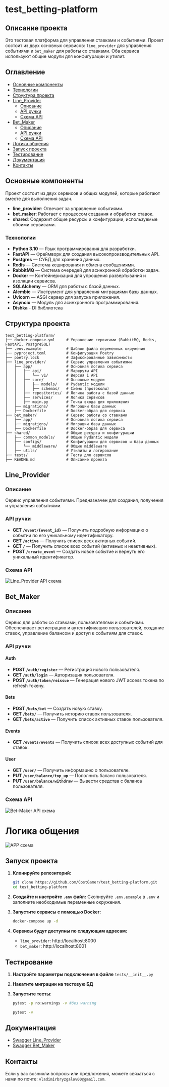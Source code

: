 # test_betting-platform

## Описание проекта
Это тестовая платформа для управления ставками и событиями. Проект состоит из двух основных сервисов: `line_provider` для управления событиями и `bet_maker` для работы со ставками. Оба сервиса используют общие модули для конфигурации и утилит.

## Оглавление
- [Основные компоненты](#основные-компоненты)
- [Технологии](#технологии)
- [Структура проекта](#структура-проекта)
- [Line_Provider](#line_provider)
  - [Описание](#описание)
  - [API ручки](#api-ручки)
  - [Схема API](#схема-api)
- [Bet_Maker](#bet_maker)
  - [Описание](#описание-1)
  - [API ручки](#api-ручки-1)
  - [Схема API](#схема-api-1)
- [Логика общения](#логика-общения)
- [Запуск проекта](#запуск-проекта)
- [Тестирование](#тестирование)
- [Документация](#документация)
- [Контакты](#контакты)

## Основные компоненты
Проект состоит из двух сервисов и общих модулей, которые работают вместе для выполнения задач. 

- **line_provider**: Отвечает за управление событиями.
- **bet_maker**: Работает с процессом создания и обработки ставок.
- **shared**: Содержит общие ресурсы и конфигурации, используемые обоими сервисами.

### Технологии
- **Python 3.10** — Язык программирования для разработки.
- **FastAPI** — Фреймворк для создания высокопроизводительных API.
- **Postgres** — СУБД для хранения данных.
- **Redis** — Система кеширования и обмена сообщениями.
- **RabbitMQ** — Система очередей для асинхронной обработки задач.
- **Docker** — Контейнеризация для упрощения развертывания и изоляции сервисов.
- **SQLAlchemy** — ORM для работы с базой данных.
- **Alembic** — Инструмент для управления миграциями базы данных.
- **Uvicorn** — ASGI сервер для запуска приложения.
- **Asyncio** — Модуль для асинхронного программирования.
- **Dishka** - DI библиотека

## Структура проекта
```
test_betting-platform/
├── docker-compose.yml     # Управление сервисами (RabbitMQ, Redis, FastAPI, PostgreSQL)
├── .env.example           # Шаблон файла переменных окружения
├── pyproject.toml         # Конфигурация Poetry
├── poetry.lock            # Зафиксированные зависимости
├── line_provider/         # Сервис управления событиями
│   ├── app/               # Основная логика сервиса
│   │   ├── api/           # Маршруты API
│   │   │   └── v1/        # Версия 1 API
│   │   ├── core/          # Основные модули
│   │   │   ├── models/    # Pydantic модели
│   │   │   ├── schemas/   # Схемы (протоколы)
│   │   ├── repositories/  # Логика работы с базой данных
│   │   ├── services/      # Логика сервисов
│   │   ├── main.py        # Точка входа для приложения
│   ├── migrations/        # Миграции базы данных
│   ├── Dockerfile         # Docker-образ для сервиса
├── bet_maker/             # Сервис работы со ставками
│   ├── app/               # Основная логика сервиса
│   ├── migrations/        # Миграции базы данных
│   ├── Dockerfile         # Docker-образ для сервиса
├── shared/                # Общие ресурсы и конфигурации
│   ├── common_models/     # Общие Pydantic модели
│   ├── configs/           # Конфигурации для сервисов и базы данных
│   │   └── middleware/    # Общие middleware
│   ├── utils/             # Утилиты и логирование
├── tests/                 # Тесты для сервисов
├── README.md              # Описание проекта
```

## Line_Provider

### Описание
Сервис управления событиями. Предназначен для создания, получения и управления событиями.  

### API ручки
- **GET `/event/{event_id}`** — Получить подробную информацию о событии по его уникальному идентификатору.  
- **GET `/active`** — Получить список всех активных событий.  
- **GET `/`** — Получить список всех событий (активных и неактивных).  
- **POST `/create_event`** — Создать новое событие и вернуть его уникальный идентификатор.  

### Схема API
![Line_Provider API схема](images/event_line_API.png)


## Bet_Maker

### Описание
Сервис для работы со ставками, пользователями и событиями. Обеспечивает регистрацию и аутентификацию пользователей, создание ставок, управление балансом и доступ к событиям для ставок.  

### API ручки

#### **Auth**  
- **POST `/auth/register`** — Регистрация нового пользователя.  
- **GET `/auth/login`** — Авторизация пользователя.  
- **POST `/auth/token/reissue`** — Генерация нового JWT access токена по refresh токену.  

#### **Bets**  
- **POST `/bets/bet`** — Создать новую ставку.  
- **GET `/bets/`** — Получить историю ставок пользователя.  
- **GET `/bets/active`** — Получить список активных ставок пользователя.  

#### **Events**  
- **GET `/events/events`** — Получить список всех доступных событий для ставок.  

#### **User**  
- **GET `/user/`** — Получить информацию о пользователе.  
- **PUT `/user/balance/top_up`** — Пополнить баланс пользователя.  
- **PUT `/user/balance/withdraw`** — Вывести средства с баланса пользователя.  

### Схема API  
![Bet-Maker API схема](images/betting_API.png)


# Логика общения
![APP схема](images/app_SD.png)

## Запуск проекта

1. **Клонируйте репозиторий:**
   ```bash
   git clone https://github.com/CostGamer/test_betting-platform.git
   cd test_betting-platform
   ```

2. **Создайте и настройте `.env` файл:**
   Скопируйте `.env.example` в `.env` и заполните необходимые переменные окружения.

3. **Запустите сервисы с помощью Docker:**
   ```bash
   docker-compose up -d
   ```

4. **Сервисы будут доступны по следующим адресам:**
   - `line_provider`: http://localhost:8000
   - `bet_maker`: http://localhost:8001

## Тестирование

1. **Настройте параметры подключения в файле** `tests/__init__.py`

2. **Накатите миграции на тестовую БД**

3. **Запустите тесты**:
    ```bash
    pytest -p no:warnings -v #без warning
    ```
    ```bash
    pytest -v 
    ```

## Документация

- [Swagger Line_Provider](http://localhost:8000/docs)
- [Swagger Bet_Maker](http://localhost:8001/docs)


## Контакты

Если у вас возникли вопросы или предложения, можете связаться с нами по почте: `vladimirbryzgalov00@gmail.com`.